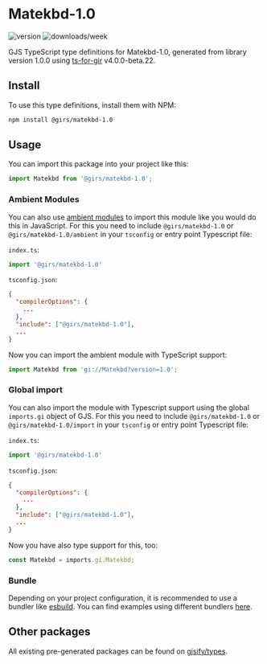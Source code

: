 
# Matekbd-1.0

![version](https://img.shields.io/npm/v/@girs/matekbd-1.0)
![downloads/week](https://img.shields.io/npm/dw/@girs/matekbd-1.0)


GJS TypeScript type definitions for Matekbd-1.0, generated from library version 1.0.0 using [ts-for-gir](https://github.com/gjsify/ts-for-gir) v4.0.0-beta.22.


## Install

To use this type definitions, install them with NPM:
```bash
npm install @girs/matekbd-1.0
```

## Usage

You can import this package into your project like this:
```ts
import Matekbd from '@girs/matekbd-1.0';
```

### Ambient Modules

You can also use [ambient modules](https://github.com/gjsify/ts-for-gir/tree/main/packages/cli#ambient-modules) to import this module like you would do this in JavaScript.
For this you need to include `@girs/matekbd-1.0` or `@girs/matekbd-1.0/ambient` in your `tsconfig` or entry point Typescript file:

`index.ts`:
```ts
import '@girs/matekbd-1.0'
```

`tsconfig.json`:
```json
{
  "compilerOptions": {
    ...
  },
  "include": ["@girs/matekbd-1.0"],
  ...
}
```

Now you can import the ambient module with TypeScript support: 

```ts
import Matekbd from 'gi://Matekbd?version=1.0';
```

### Global import

You can also import the module with Typescript support using the global `imports.gi` object of GJS.
For this you need to include `@girs/matekbd-1.0` or `@girs/matekbd-1.0/import` in your `tsconfig` or entry point Typescript file:

`index.ts`:
```ts
import '@girs/matekbd-1.0'
```

`tsconfig.json`:
```json
{
  "compilerOptions": {
    ...
  },
  "include": ["@girs/matekbd-1.0"],
  ...
}
```

Now you have also type support for this, too:

```ts
const Matekbd = imports.gi.Matekbd;
```

### Bundle

Depending on your project configuration, it is recommended to use a bundler like [esbuild](https://esbuild.github.io/). You can find examples using different bundlers [here](https://github.com/gjsify/ts-for-gir/tree/main/examples).

## Other packages

All existing pre-generated packages can be found on [gjsify/types](https://github.com/gjsify/types).

